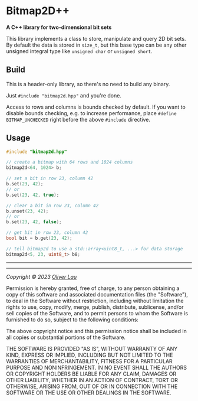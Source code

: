 # Bitmap2D++

**A C++ library for two-dimensional bit sets**

This library implements a class to store, manipulate and query 2D bit sets.
By default the data is stored in `size_t`, but this base type can be any other unsigned integral type like `unsigned char` or `unsigned short`.

## Build

This is a header-only library, so there's no need to build any binary.

Just `#include "bitmap2d.hpp"` and you're done.

Access to rows and columns is bounds checked by default.
If you want to disable bounds checking, e.g. to increase performance, place `#define BITMAP_UNCHECKED` right before the above `#include` directive.

## Usage

```cpp
#include "bitmap2d.hpp"

// create a bitmap with 64 rows and 1024 columns
bitmap2d<64, 1024> b;

// set a bit in row 23, column 42
b.set(23, 42);
// or
b.set(23, 42, true);

// clear a bit in row 23, column 42
b.unset(23, 42);
// or
b.set(23, 42, false);

// get bit in row 23, column 42
bool bit = b.get(23, 42);

// tell bitmap2d to use a std::array<uint8_t, ...> for data storage
bitmap2d<5, 23, uint8_t> b8;
```

--- 
--- 

_Copyright ©️ 2023 [Oliver Lau](mailto:oliver@ersatzworld.net)_

Permission is hereby granted, free of charge, to any person obtaining a copy
of this software and associated documentation files (the "Software"), to deal
in the Software without restriction, including without limitation the rights
to use, copy, modify, merge, publish, distribute, sublicense, and/or sell
copies of the Software, and to permit persons to whom the Software is
furnished to do so, subject to the following conditions:

The above copyright notice and this permission notice shall be included in all
copies or substantial portions of the Software.

THE SOFTWARE IS PROVIDED "AS IS", WITHOUT WARRANTY OF ANY KIND, EXPRESS OR
IMPLIED, INCLUDING BUT NOT LIMITED TO THE WARRANTIES OF MERCHANTABILITY,
FITNESS FOR A PARTICULAR PURPOSE AND NONINFRINGEMENT. IN NO EVENT SHALL THE
AUTHORS OR COPYRIGHT HOLDERS BE LIABLE FOR ANY CLAIM, DAMAGES OR OTHER
LIABILITY, WHETHER IN AN ACTION OF CONTRACT, TORT OR OTHERWISE, ARISING FROM,
OUT OF OR IN CONNECTION WITH THE SOFTWARE OR THE USE OR OTHER DEALINGS IN THE
SOFTWARE.
